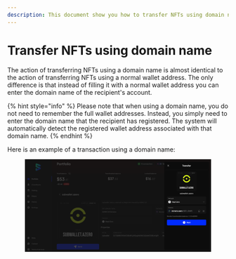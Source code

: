 ```yaml
---
description: This document show you how to transfer NFTs using domain name
---
```


# Transfer NFTs using domain name

The action of transferring NFTs using a domain name is almost identical to the action of transferring NFTs using a normal wallet address. The only difference is that instead of filling it with a normal wallet address you can enter the domain name of the recipient's account.

{% hint style="info" %}
Please note that when using a domain name, you do not need to remember the full wallet addresses. Instead, you simply need to enter the domain name that the recipient has registered. The system will automatically detect the registered wallet address associated with that domain name.
{% endhint %}

Here is an example of a transaction using a domain name:

<figure><img src="../../../.gitbook/assets/image (173).png" alt=""><figcaption></figcaption></figure>
